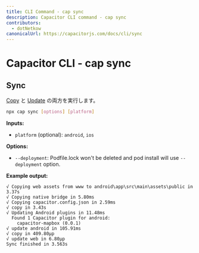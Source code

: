 ```yaml
---
title: CLI Command - cap sync
description: Capacitor CLI command - cap sync
contributors:
  - dotNetkow
canonicalUrl: https://capacitorjs.com/docs/cli/sync
---
```


# Capacitor CLI - cap sync

## Sync

[Copy](#copy) と [Update](#update) の両方を実行します。

```bash
npx cap sync [options] [platform]
```

<strong>Inputs:</strong>

- `platform` (optional): `android`, `ios`

<strong>Options:</strong>

- `--deployment`: Podfile.lock won't be deleted and pod install will use `--deployment` option.

<strong>Example output:</strong>

```
√ Copying web assets from www to android\app\src\main\assets\public in 3.37s
√ Copying native bridge in 5.80ms
√ Copying capacitor.config.json in 2.59ms
√ copy in 3.43s
√ Updating Android plugins in 11.48ms
  Found 1 Capacitor plugin for android:
    capacitor-mapbox (0.0.1)
√ update android in 105.91ms
√ copy in 409.80μp
√ update web in 6.80μp
Sync finished in 3.563s
```
